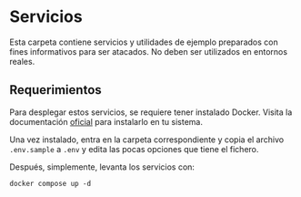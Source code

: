 # Servicios 

Esta carpeta contiene servicios y utilidades de ejemplo preparados con fines informativos para ser atacados. No deben ser utilizados en entornos reales.

## Requerimientos

Para desplegar estos servicios, se requiere tener instalado Docker. Visita la documentación [oficial](https://docs.docker.com/get-started/get-docker/) para instalarlo en tu sistema.

Una vez instalado, entra en la carpeta correspondiente y copia el archivo `.env.sample` a `.env` y edita las pocas opciones que tiene el fichero.

Después, simplemente, levanta los servicios con:

```
docker compose up -d
```
